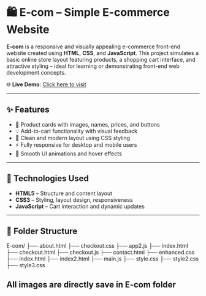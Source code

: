 # 🛍️ E-com – Simple E-commerce Website

**E-com** is a responsive and visually appealing e-commerce front-end website created using **HTML**, **CSS**, and **JavaScript**. This project simulates a basic online store layout featuring products, a shopping cart interface, and attractive styling – ideal for learning or demonstrating front-end web development concepts.

🌐 **Live Demo**: [Click here to visit](https://shubham5177.github.io/E-com/)

---

## ✨ Features

- 🛒 Product cards with images, names, prices, and buttons
- 💡 Add-to-cart functionality with visual feedback
- 🎨 Clean and modern layout using CSS styling
- ⚡ Fully responsive for desktop and mobile users
- 🧾 Smooth UI animations and hover effects

---

## 🧱 Technologies Used

- **HTML5** – Structure and content layout  
- **CSS3** – Styling, layout design, responsiveness  
- **JavaScript** – Cart interaction and dynamic updates

---

## 📁 Folder Structure
E-com/
├── about.html 
├── checkout.css 
├── app2.js 
├── index.html 
├── checkout.html 
├── checkout.js
├── contact.html
├── enhanced.css
├── index.html
├── index2.html
├── main.js
├── style.css
├── style2.css
├── style3.css

## All images are directly save in E-com folder

